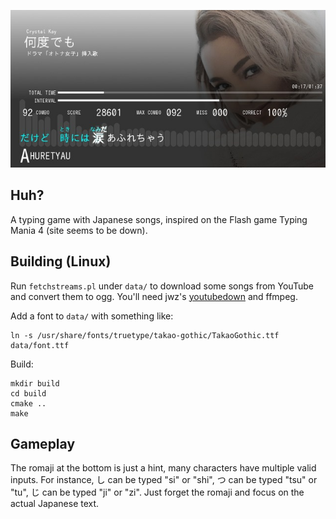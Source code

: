 ![screenshot](/screenshot.jpg?raw=true)

Huh?
----
A typing game with Japanese songs, inspired on the Flash game Typing Mania 4 (site seems to be down).

Building (Linux) 
----------------
Run `fetchstreams.pl` under `data/` to download some songs from YouTube and convert them to ogg. You'll need jwz's [youtubedown](https://www.jwz.org/hacks/youtubedown) and ffmpeg.

Add a font to `data/` with something like:

    ln -s /usr/share/fonts/truetype/takao-gothic/TakaoGothic.ttf data/font.ttf

Build:

    mkdir build
    cd build
    cmake ..
    make

Gameplay
--------
The romaji at the bottom is just a hint, many characters have multiple valid inputs. For instance, し can be typed "si" or "shi", つ can be typed "tsu" or "tu", じ can be typed "ji" or "zi". Just forget the romaji and focus on the actual Japanese text.
